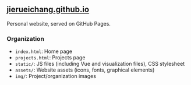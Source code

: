 ## [jierueichang.github.io](https://jierueichang.github.io)

Personal website, served on GitHub Pages.

### Organization
- `index.html`: Home page
- `projects.html`: Projects page
- `static/`: JS files (including Vue and visualization files), CSS stylesheet
- `assets/`: Website assets (icons, fonts, graphical elements)
- `img/`: Project/organization images